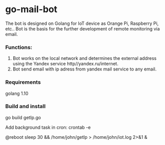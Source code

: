 # go-mail-bot 
The bot is designed on Golang for IoT device as Orange Pi, Raspberry Pi, etc..
Bot is the basis for the further development of remote monitoring via email.

### Functions:
1) Bot works on the local network and determines the external address using the Yandex service http//yandex.ru/internet.
2) Bot send email with ip adress from yandex mail service to any email.

### Requirements
golang 1.10

### Build and install
go build getIp.go

Add background task in cron:
crontab -e

@reboot sleep 30 && /home/john/getIp > /home/john/iot.log 2>&1 &
